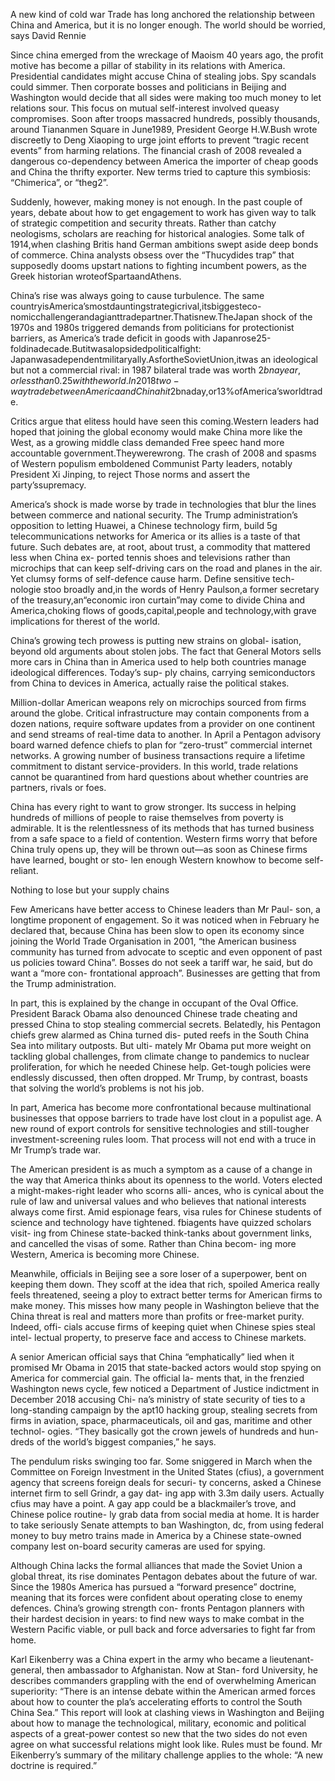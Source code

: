 A new kind of cold war
Trade has long anchored the relationship between China and America, but it is no longer enough. 
The world should be worried, says David Rennie


Since china emerged from the wreckage of Maoism 40 years ago, the profit motive has become a pillar of stability in its relations with America. Presidential candidates might accuse China of
stealing jobs. Spy scandals could simmer. Then corporate bosses and politicians in Beijing and Washington would decide that all
sides were making too much money to let relations sour. This focus on mutual self-interest involved queasy compromises. Soon
after troops massacred hundreds, possibly thousands, around Tiananmen Square in June1989, President George H.W.Bush wrote discreetly to Deng Xiaoping to urge joint efforts to prevent “tragic recent events” from harming relations. The financial crash of 2008 revealed a dangerous co-dependency between America the importer of cheap goods and China the thrifty exporter. New terms tried to capture this symbiosis: “Chimerica”, or “theg2”.



Suddenly, however, making money is not enough. In the past
couple of years, debate about how to get engagement to work has
given way to talk of strategic competition and security threats.
Rather than catchy neologisms, scholars are reaching for historical analogies. Some talk of 1914,when clashing Britis hand German
ambitions swept aside deep bonds of commerce. China analysts
obsess over the “Thucydides trap” that supposedly dooms upstart
nations to fighting incumbent powers, as the Greek historian
wroteofSpartaandAthens.



China’s rise was always going to cause turbulence. The same
countryisAmerica’smostdauntingstrategicrival,itsbiggesteco-
nomicchallengerandagianttradepartner.Thatisnew.TheJapan
shock of the 1970s and 1980s triggered demands from politicians
for protectionist barriers, as America’s trade deficit in goods with
Japanrose25-foldinadecade.Butitwasalopsidedpoliticalfight:
Japanwasadependentmilitaryally.AsfortheSovietUnion,itwas
an ideological but not a commercial rival: in 1987 bilateral trade
was worth $2bn a year, or less than 0.25% of America’s total trade
withtheworld.In2018two-waytradebetweenAmericaandChina
hit$2bnaday,or13%ofAmerica’sworldtrade.


Critics argue that elitess hould have seen this coming.Western
leaders had hoped that joining the global economy would make
China more like the West, as a growing middle class demanded
Free speec hand more accountable government.Theywerewrong.
The crash of 2008 and spasms of Western populism emboldened
Communist Party leaders, notably President Xi Jinping, to reject
Those norms and assert the party’ssupremacy.


America’s shock is made worse by trade in technologies that
blur the lines between commerce and national security. The
Trump administration’s opposition to letting Huawei, a Chinese
technology firm, build 5g telecommunications networks for
America or its allies is a taste of that future. Such debates are, at
root, about trust, a commodity that mattered less when China ex-
ported tennis shoes and televisions rather than microchips that
can keep self-driving cars on the road and planes in the air. Yet
clumsy forms of self-defence cause harm. Define sensitive tech-
nologie stoo broadly and,in the words of Henry Paulson,a former
secretary of the treasury,an“economic iron curtain”may come to
divide China and America,choking flows of goods,capital,people
and technology,with grave implications for therest of the world.


China’s growing tech prowess is putting new strains on global-
isation, beyond old arguments about stolen jobs. The fact that
General Motors sells more cars in China than in America used to
help both countries manage ideological differences. Today’s sup-
ply chains, carrying semiconductors from China to devices in
America, actually raise the political stakes.


Million-dollar American weapons rely on microchips sourced
from firms around the globe. Critical infrastructure may contain
components from a dozen nations, require software updates from
a provider on one continent and send streams of real-time data to
another. In April a Pentagon advisory board warned defence chiefs
to plan for “zero-trust” commercial internet networks. A growing
number of business transactions require a lifetime commitment
to distant service-providers. In this world, trade relations cannot
be quarantined from hard questions about whether countries are
partners, rivals or foes.


China has every right to want to grow stronger. Its success in
helping hundreds of millions of people to raise themselves from
poverty is admirable. It is the relentlessness of its methods that
has turned business from a safe space to a field of contention.
Western firms worry that before China truly opens up, they will be
thrown out—as soon as Chinese firms have learned, bought or sto-
len enough Western knowhow to become self-reliant.


Nothing to lose but your supply chains

Few Americans have better access to Chinese leaders than Mr Paul-
son, a longtime proponent of engagement. So it was noticed when
in February he declared that, because China has been slow to open
its economy since joining the World Trade Organisation in 2001,
“the American business community has turned from advocate to
sceptic and even opponent of past us policies toward China”.
Bosses do not seek a tariff war, he said, but do want a “more con-
frontational approach”. Businesses are getting that from the
Trump administration.


In part, this is explained by the change in occupant of the Oval
Office. President Barack Obama also denounced Chinese trade
cheating and pressed China to stop stealing commercial secrets.
Belatedly, his Pentagon chiefs grew alarmed as China turned dis-
puted reefs in the South China Sea into military outposts. But ulti-
mately Mr Obama put more weight on tackling global challenges,
from climate change to pandemics to nuclear proliferation, for
which he needed Chinese help. Get-tough policies were endlessly
discussed, then often dropped. Mr Trump, by contrast, boasts that
solving the world’s problems is not his job.


In part, America has become more confrontational because
multinational businesses that oppose barriers to trade have lost clout in a populist age. A new round of export controls for sensitive
technologies and still-tougher investment-screening rules loom.
That process will not end with a truce in Mr Trump’s trade war.


The American president is as much a symptom as a cause of a
change in the way that America thinks about its openness to the
world. Voters elected a might-makes-right leader who scorns alli-
ances, who is cynical about the rule of law and universal values
and who believes that national interests always come first. Amid
espionage fears, visa rules for Chinese students of science and
technology have tightened. fbiagents have quizzed scholars visit-
ing from Chinese state-backed think-tanks about government
links, and cancelled the visas of some. Rather than China becom-
ing more Western, America is becoming more Chinese.


Meanwhile, officials in Beijing see a sore loser of a superpower,
bent on keeping them down. They scoff at the idea that rich,
spoiled America really feels threatened, seeing a ploy to extract
better terms for American firms to make money. This misses how
many people in Washington believe that the China threat is real
and matters more than profits or free-market purity. Indeed, offi-
cials accuse firms of keeping quiet when Chinese spies steal intel-
lectual property, to preserve face and access to Chinese markets.


A senior American official says that China “emphatically” lied
when it promised Mr Obama in 2015 that state-backed actors
would stop spying on America for commercial gain. The official la-
ments that, in the frenzied Washington news cycle, few noticed a
Department of Justice indictment in December 2018 accusing Chi-
na’s ministry of state security of ties to a long-standing campaign
by the apt10 hacking group, stealing secrets from firms in aviation,
space, pharmaceuticals, oil and gas, maritime and other technol-
ogies. “They basically got the crown jewels of hundreds and hun-
dreds of the world’s biggest companies,” he says.


The pendulum risks swinging too far. Some sniggered in March
when the Committee on Foreign Investment in the United States
(cfius), a government agency that screens foreign deals for securi-
ty concerns, asked a Chinese internet firm to sell Grindr, a gay dat-
ing app with 3.3m daily users. Actually cfius may have a point. A
gay app could be a blackmailer’s trove, and Chinese police routine-
ly grab data from social media at home. It is harder to take seriously
Senate attempts to ban Washington, dc, from using federal money
to buy metro trains made in America by a Chinese state-owned
company lest on-board security cameras are used for spying.


Although China lacks the formal alliances that made the Soviet
Union a global threat, its rise dominates Pentagon debates about
the future of war. Since the 1980s America has pursued a “forward
presence” doctrine, meaning that its forces were confident about
operating close to enemy defences. China’s growing strength con-
fronts Pentagon planners with their hardest decision in years: to
find new ways to make combat in the Western Pacific viable, or pull
back and force adversaries to fight far from home.



Karl Eikenberry was a China expert in the army who became a
lieutenant-general, then ambassador to Afghanistan. Now at Stan-
ford University, he describes commanders grappling with the end
of overwhelming American superiority: “There is an intense debate within the American armed forces about how to counter the
pla’s accelerating efforts to control the South China Sea.”
This report will look at clashing views
in Washington and Beijing about how to
manage the technological, military, economic and political aspects of a great-power contest so new that the two sides do not even agree on what successful relations might look like. Rules must be found. Mr Eikenberry’s summary of the military challenge applies to the whole: “A new doctrine is required.”





